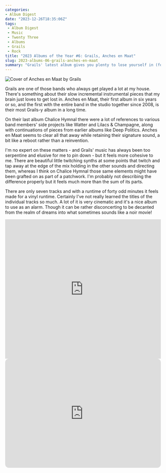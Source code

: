 ```yaml
---
categories:
- Album Digest
date: "2023-12-26T18:35:06Z"
tags: 
 - Album Digest
 - Music
 - Twenty Three
 - Albums
 - Grails
 - Rock
title: "2023 Albums of the Year #6: Grails, Anches en Maat"
slug: 2023-albums-06-grails-anches-en-maat
summary: "Grails' latest album gives you plenty to lose yourself in (for forty minutes at least)."
---
```


![Cover of Anches en Maat by Grails](/assets/images/albums-2023/grails-anches-en-maat.jpeg)

Grails are one of those bands who always get played a lot at my house. There's something about their slow incremental instrumental pieces that my brain just loves to get lost in. Anches en Maat, their first album in six years or so, and the first with the entire band in the studio together since 2008, is their most Grails-y album in a long time. 

On their last album Chalice Hymnal there were a lot of references to various band members' side projects like Watter and Lilacs & Champagne, along with continuations of pieces from earlier albums like Deep Politics. Anches en Maat seems to clear all that away while retaining their signature sound, a bit like a reboot rather than a reinvention. 

I'm no expert on these matters - and Grails' music has always been too serpentine and elusive for me to pin down - but it feels more cohesive to me. There are beautiful little twitching synths at some points that twitch and tap away at the edge of the mix holding in the other sounds and directing them, whereas I think on Chalice Hymnal those same elements might have been grafted on as part of a patchwork. I'm probably not describing the difference properly but it feels much more than the sum of its parts. 

There are only seven tracks and with a runtime of forty odd minutes it feels made for a vinyl runtime. Certainly I've not really learned the titles of the individual tracks so much. A lot of it is very cinematic and it's a nice album to use as an alarm. Though it can be rather disconcerting to be decanted from the realm of dreams into what sometimes sounds like a noir movie!

<iframe allow="autoplay *; encrypted-media *;" frameborder="0" height="450" style="width:100%;max-width:660px;overflow:hidden;background:transparent;" sandbox="allow-forms allow-popups allow-same-origin allow-scripts allow-storage-access-by-user-activation allow-top-navigation-by-user-activation" src="https://embed.music.apple.com/gb/album/anches-en-maat/1691945419"></iframe>

<iframe style="border-radius:12px" src="https://open.spotify.com/embed/album/7LeY5PPAemD8mv4n6Je4iM?utm_source=generator" width="100%" height="352" frameBorder="0" allowfullscreen="" allow="autoplay; clipboard-write; encrypted-media; fullscreen; picture-in-picture" loading="lazy"></iframe>
